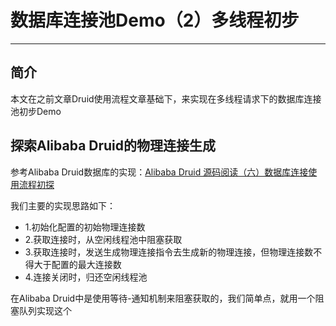 # 数据库连接池Demo（2）多线程初步
***
## 简介
本文在之前文章Druid使用流程文章基础下，来实现在多线程请求下的数据库连接池初步Demo

## 探索Alibaba Druid的物理连接生成
参考Alibaba Druid数据库的实现：[Alibaba Druid 源码阅读（六）数据库连接使用流程初探](https://juejin.cn/post/7031409660552986632/)

我们主要的实现思路如下：

- 1.初始化配置的初始物理连接数
- 2.获取连接时，从空闲线程池中阻塞获取
- 3.获取连接时，发送生成物理连接指令去生成新的物理连接，但物理连接数不得大于配置的最大连接数
- 4.连接关闭时，归还空闲线程池

在Alibaba Druid中是使用等待-通知机制来阻塞获取的，我们简单点，就用一个阻塞队列实现这个
